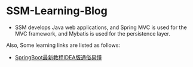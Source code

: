 # SSM-Learning-Blog
- SSM develops Java web applications, and Spring MVC is used for the MVC framework, and Mybatis is used for the persistence layer.

Also, Some learning links are listed as follows:
- [SpringBoot最新教程IDEA版通俗易懂](https://www.bilibili.com/video/BV1PE411i7CV?spm_id_from=333.999.0.0&vd_source=6767562ba1f34266bf27718a756fad89)